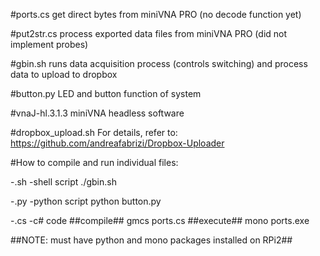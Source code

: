 #ports.cs
get direct bytes from miniVNA PRO (no decode function yet)

#put2str.cs 
process exported data files from miniVNA PRO (did not implement probes)

#gbin.sh
runs data acquisition process (controls switching) and process data to upload to dropbox

#button.py
LED and button function of system

#vnaJ-hl.3.1.3
miniVNA headless software

#dropbox_upload.sh
For details, refer to: https://github.com/andreafabrizi/Dropbox-Uploader

#How to compile and run individual files:

-.sh
-shell script
./gbin.sh

-.py
-python script
python button.py

-.cs
-c# code
##compile##
gmcs ports.cs
##execute##
mono ports.exe 

##NOTE: must have python and mono packages installed on RPi2##
